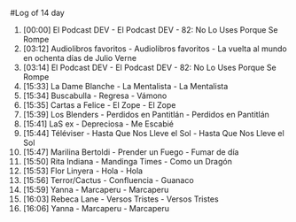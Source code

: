 #Log of 14 day

1. [00:00] El Podcast DEV - El Podcast DEV - 82: No Lo Uses Porque Se Rompe
1. [03:12] Audiolibros favoritos - Audiolibros favoritos - La vuelta al mundo en ochenta días de Julio Verne
1. [03:14] El Podcast DEV - El Podcast DEV - 82: No Lo Uses Porque Se Rompe
1. [15:33] La Dame Blanche - La Mentalista - La Mentalista
1. [15:34] Buscabulla - Regresa - Vámono
1. [15:35] Cartas a Felice - El Zope - El Zope
1. [15:39] Los Blenders - Perdidos en Pantitlán - Perdidos en Pantitlán
1. [15:41] LaS ex - Depreciosa - Me Escabié
1. [15:44] Téléviser - Hasta Que Nos Lleve el Sol - Hasta Que Nos Lleve el Sol
1. [15:47] Marilina Bertoldi - Prender un Fuego - Fumar de día
1. [15:50] Rita Indiana - Mandinga Times - Como un Dragón
1. [15:53] Flor Linyera - Hola - Hola
1. [15:56] Terror/Cactus - Confluencia - Guanaco
1. [15:59] Yanna - Marcaperu - Marcaperu
1. [16:03] Rebeca Lane - Versos Tristes - Versos Tristes
1. [16:06] Yanna - Marcaperu - Marcaperu
